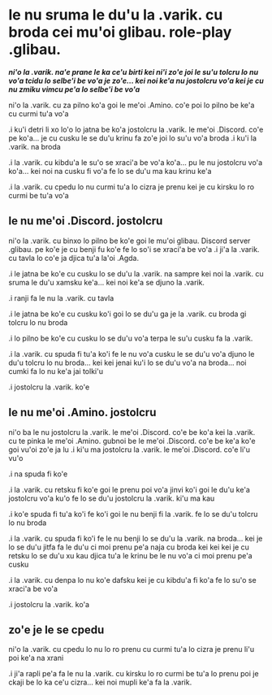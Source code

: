 # le nu sruma le du'u la .varik. cu broda cei mu'oi glibau. role-play .glibau.
***ni'o la .varik. na'e prane le ka ce'u birti kei ni'i zo'e joi le su'u tolcru lo nu vo'a tcidu lo selbe'i be vo'a je zo'e... kei noi ke'a nu jostolcru vo'a kei je cu nu zmiku vimcu pe'a lo selbe'i be vo'a***

ni'o la .varik. cu za pilno ko'a goi le me'oi .Amino. co'e poi lo pilno be ke'a cu curmi tu'a vo'a

.i ku'i detri li xo lo'o lo jatna be ko'a jostolcru la .varik. le me'oi .Discord. co'e pe ko'a... je cu cusku le se du'u krinu fa zo'e joi lo su'u vo'a broda  .i ku'i la .varik. na broda

.i la .varik. cu kibdu'a le su'o se xraci'a be vo'a ko'a... pu le nu jostolcru vo'a ko'a... kei noi na cusku fi vo'a fe lo se du'u ma kau krinu ke'a

.i la .varik. cu cpedu lo nu curmi tu'a lo cizra je prenu kei je cu kirsku lo ro curmi be tu'a vo'a

## le nu me'oi .Discord. jostolcru
ni'o la .varik. cu binxo lo pilno be ko'e goi le mu'oi glibau. Discord server .glibau. pe ko'e je cu benji fu ko'e fe lo so'i se xraci'a be vo'a  .i ji'a la .varik. cu tavla lo co'e ja djica tu'a la'oi .Agda.

.i le jatna be ko'e cu cusku lo se du'u la .varik. na sampre kei noi la .varik. cu sruma le du'u xamsku ke'a... kei noi ke'a se djuno la .varik.

.i ranji fa le nu la .varik. cu tavla

.i le jatna be ko'e cu cusku ko'i goi lo se du'u ga je la .varik. cu broda gi tolcru lo nu broda

.i lo pilno be ko'e cu cusku lo se du'u vo'a terpa le su'u cusku fa la .varik.

.i la .varik. cu spuda fi tu'a ko'i fe le nu vo'a cusku le se du'u vo'a djuno le du'u tolcru lo nu broda... kei kei jenai ku'i lo se du'u vo'a na broda... noi cumki fa lo nu ke'a jai tolki'u

.i jostolcru la .varik. ko'e

## le nu me'oi .Amino. jostolcru
ni'o ba le nu jostolcru la .varik. le me'oi .Discord. co'e be ko'a kei la .varik. cu te pinka le me'oi .Amino. gubnoi be le me'oi .Discord. co'e be ke'a ko'e goi vu'oi zo'e ja lu .i ki'u ma jostolcru la .varik. le me'oi .Discord. co'e li'u vu'o

.i na spuda fi ko'e

.i la .varik. cu retsku fi ko'e goi le prenu poi vo'a jinvi ko'i goi le du'u ke'a jostolcru vo'a ku'o fe lo se du'u jostolcru la .varik. ki'u ma kau

.i ko'e spuda fi tu'a ko'i fe ko'i goi le nu benji fi la .varik. fe lo se du'u tolcru lo nu broda

.i la .varik. cu spuda fi ko'i fe le nu benji lo se du'u la .varik. na broda... kei je lo se du'u jitfa fa le du'u ci moi prenu pe'a naja cu broda kei kei kei je cu retsku lo se du'u xu kau djica tu'a le krinu be le nu vo'a ci moi prenu pe'a cusku

.i la .varik. cu denpa lo nu ko'e dafsku kei je cu kibdu'a fi ko'a fe lo su'o se xraci'a be vo'a

.i jostolcru la .varik. ko'a

## zo'e je le se cpedu
ni'o la .varik. cu cpedu lo nu lo ro prenu cu curmi tu'a lo cizra je prenu li'u poi ke'a na xrani

.i ji'a rapli pe'a fa le nu la .varik. cu kirsku lo ro curmi be tu'a lo prenu poi je ckaji be lo ka ce'u cizra... kei noi mupli ke'a fa la .varik.
